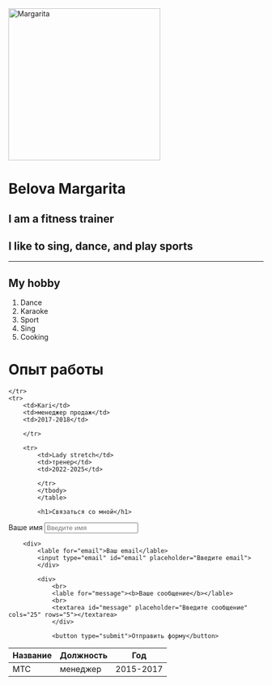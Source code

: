 
<html lang="en">
<head>
    <meta charset="UTF-8">
    <meta name="viewport" content="width=device-width, initial-scale=1.0">
    <title>Img & links</title>
</head>
<body>

<img src="Margo.png" width="300" alt="Margarita">
<br>

   <h1><b>Belova Margarita</b></h1>

   <h2>I am a fitness trainer</h2>
   <h2>I like to sing, dance, and play sports</h2>
   <hr>


<h2><b>My hobby</b></h2>

<ol>
    <li>Dance</li>
    <li>Karaoke</li>
    <li>Sport</li>
    <li>Sing</li>
    <li>Cooking</li>
</ol>
<h1>Опыт работы</h1>

<table>
    <thead>
<tr>
<th>Название</th>
<th>Должность</th>
<th>Год</th>
</tr>
</thead>

<tbody>
<tr>
    <td>МТС</td>
    <td>менеджер</td>
    <td>2015-2017</td>
    
    </tr>
    <tr>
        <td>Kari</td>
        <td>менеджер продаж</td>
        <td>2017-2018</td>
        
        </tr>

        <tr>
            <td>Lady stretch</td>
            <td>тренер</td>
            <td>2022-2025</td>
            
            </tr>
            </tbody>
            </table>

            <h1>Связаться со мной</h1>
<form>
    <div>
        <lable for="name">Ваше имя</lable>
        <input type="name" id="name" placeholder="Введите имя">
        </div>

        <div>
            <lable for="email">Ваш email</lable>
            <input type="email" id="email" placeholder="Введите email">
            </div>

            <div>
                <br>
                <lable for="message"><b>Ваше сообщение</b></lable>
                <br>
                <textarea id="message" placeholder="Введите сообщение" cols="25" rows="5"></textarea>
                </div>

                <button type="submit">Отправить форму</button>

</form>
 </body>
    </html>
    


